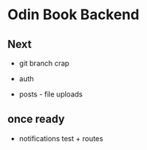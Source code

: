 # Odin Book Backend

## Next

- git branch crap
- auth

- posts - file uploads

## once ready

- notifications test + routes
